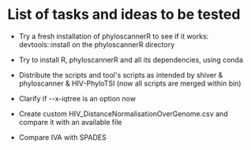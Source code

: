 # List of tasks and ideas to be tested

- Try a fresh installation of phyloscannerR to see if it works:
devtools::install on the phyloscannerR directory

- Try to install R, phyloscannerR and all its dependencies, using conda

- Distribute the scripts and tool's scripts as intended by shiver & phyloscanner & HIV-PhyloTSI (now all scripts are merged within bin)

- Clarify if --x-iqtree is an option now

- Create custom HIV_DistanceNormalisationOverGenome.csv and compare it with an available file

- Compare IVA with SPADES

